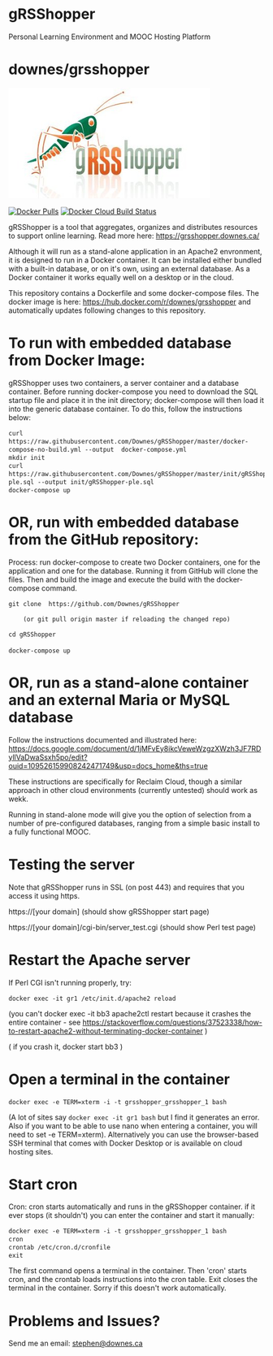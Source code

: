 # gRSShopper
Personal Learning Environment and MOOC Hosting Platform

downes/grsshopper
==========

[![grsshopper_logo](https://raw.githubusercontent.com/downes/grsshopper/master/grsshopper_header.jpg)](https://grsshopper.downes.ca)

[![Docker Pulls](https://img.shields.io/docker/pulls/downes/grsshopper.svg?style=plastic)](https://hub.docker.com/r/downes/grsshopper/)
[![Docker Cloud Build Status](https://img.shields.io/docker/cloud/build/downes/grsshopper?style=plastic)](https://hub.docker.com/r/downes/grsshopper/builds/)


gRSShopper is a tool that aggregates, organizes and distributes resources to support online learning. Read more here: https://grsshopper.downes.ca/ 

Although it will run as a stand-alone application in an Apache2 envronment, it is designed to run in a Docker container. It can be installed either bundled with a built-in database, or on it's own, using an external database. As a Docker container it works equally well on a desktop or in the cloud.

This repository contains a Dockerfile and some docker-compose files. The docker image is here: https://hub.docker.com/r/downes/grsshopper and automatically updates following changes to this repository.

To run with embedded database from Docker Image:
===============================================

gRSShopper uses two containers, a server container and a database container. Before running docker-compose you need to download the SQL startup file and place it in the init directory; docker-compose will then load it into the generic database container. To do this, follow the instructions below:
 
```
curl https://raw.githubusercontent.com/Downes/gRSShopper/master/docker-compose-no-build.yml --output  docker-compose.yml
mkdir init
curl https://raw.githubusercontent.com/Downes/gRSShopper/master/init/gRSShopper-ple.sql --output init/gRSShopper-ple.sql
docker-compose up
```

OR, run with embedded database from the GitHub repository:
=========================================================

Process: run docker-compose to create two Docker containers, one for the application and one for the database. Running it from GitHub will clone the files. Then  and build the image and execute the build with the docker-compose command.

```
git clone  https://github.com/Downes/gRSShopper
```
        (or git pull origin master if reloading the changed repo)

```
cd gRSShopper

docker-compose up
```

OR, run as a stand-alone container and an external Maria or MySQL database
==========================================================================

Follow the instructions documented and illustrated here: https://docs.google.com/document/d/1jMFvEy8ikcVeweWzgzXWzh3JF7RDyllVaDwaSsxh5po/edit?ouid=109526159908242471749&usp=docs_home&ths=true

These instructions are specifically for Reclaim Cloud, though a similar approach in other cloud
environments (currently untested) should work as wekk.

Running in stand-alone mode will give you the option of selection from a number of pre-configured
databases, ranging from a simple basic install to a fully functional MOOC.


Testing the server 
==================

Note that gRSShopper runs in SSL (on post 443) and requires that you access it using https.

https://[your domain]  (should show gRSShopper start page)

https://[your domain]/cgi-bin/server_test.cgi  (should show Perl test page)     


Restart the Apache server
=========================

If Perl CGI isn't running properly, try:
```
docker exec -it gr1 /etc/init.d/apache2 reload
```

   (you can't docker exec -it bb3 apache2ctl restart because it crashes the entire container - see https://stackoverflow.com/questions/37523338/how-to-restart-apache2-without-terminating-docker-container )

   ( if you crash it, docker start bb3 )


Open a terminal in the container
================================
```
docker exec -e TERM=xterm -i -t grsshopper_grsshopper_1 bash
```

(A lot of sites say ```docker exec -it gr1 bash``` but I find it generates an error. Also if you want to be able to use nano when entering a container, you will need to set -e TERM=xterm). Alternatively  you can use the browser-based SSH terminal that comes with Docker Desktop or is available on cloud hosting sites.


Start cron
==========

Cron: cron starts automatically and runs in the gRSShopper container. if it ever stops (it shouldn't) you can enter the container and start it manually:

```
docker exec -e TERM=xterm -i -t grsshopper_grsshopper_1 bash
cron
crontab /etc/cron.d/cronfile
exit
```

The first command opens a terminal in the container. Then 'cron' starts cron, and the crontab loads instructions into the cron table. Exit closes the terminal in the container. Sorry if this doesn't work automatically.

Problems and Issues?
====================

Send me an email: stephen@downes.ca


